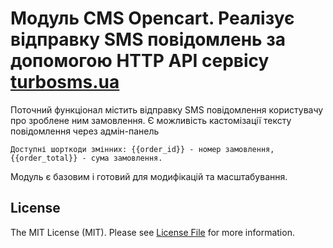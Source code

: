 Модуль CMS Opencart. Реалізує відправку SMS повідомлень за допомогою HTTP API сервісу [turbosms.ua](https://turbosms.ua/)
================================================================================================

Поточний функціонал містить відправку SMS повідомлення користувачу про зроблене ним замовлення.
Є можливість кастомізації тексту повідомлення через адмін-панель

```
Доступні шорткоди змінних: {{order_id}} - номер замовлення, {{order_total}} - сума замовлення.
```

Модуль є базовим і готовий для модифікацій та масштабування.


## License

The MIT License (MIT). Please see [License File](LICENSE) for more information.








